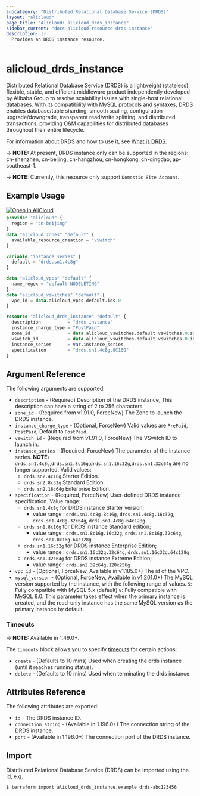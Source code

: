 ```yaml
---
subcategory: "Distributed Relational Database Service (DRDS)"
layout: "alicloud"
page_title: "Alicloud: alicloud_drds_instance"
sidebar_current: "docs-alicloud-resource-drds-instance"
description: |-
  Provides an DRDS instance resource.
---
```


# alicloud\_drds\_instance

Distributed Relational Database Service (DRDS) is a lightweight (stateless), flexible, stable, and efficient middleware product independently developed by Alibaba Group to resolve scalability issues with single-host relational databases.
With its compatibility with MySQL protocols and syntaxes, DRDS enables database/table sharding, smooth scaling, configuration upgrade/downgrade,
transparent read/write splitting, and distributed transactions, providing O&M capabilities for distributed databases throughout their entire lifecycle.

For information about DRDS and how to use it, see [What is DRDS](https://www.alibabacloud.com/help/product/29657.htm).

-> **NOTE:** At present, DRDS instance only can be supported in the regions: cn-shenzhen, cn-beijing, cn-hangzhou, cn-hongkong, cn-qingdao, ap-southeast-1.

-> **NOTE:** Currently, this resource only support `Domestic Site Account`.

## Example Usage

<div style="display: block;margin-bottom: 40px;"><div class="oics-button" style="float: right;position: absolute;margin-bottom: 10px;">
  <a href="https://api.aliyun.com/terraform?resource=alicloud_drds_instance&exampleId=b7bb3e59-7f37-011d-7f04-8aec84bb572e24948d9f&activeTab=example&spm=docs.r.drds_instance.0.b7bb3e597f&intl_lang=EN_US" target="_blank">
    <img alt="Open in AliCloud" src="https://img.alicdn.com/imgextra/i1/O1CN01hjjqXv1uYUlY56FyX_!!6000000006049-55-tps-254-36.svg" style="max-height: 44px; max-width: 100%;">
  </a>
</div></div>

```terraform
provider "alicloud" {
  region = "cn-beijing"
}
data "alicloud_zones" "default" {
  available_resource_creation = "VSwitch"
}

variable "instance_series" {
  default = "drds.sn1.4c8g"
}

data "alicloud_vpcs" "default" {
  name_regex = "default-NODELETING"
}
data "alicloud_vswitches" "default" {
  vpc_id = data.alicloud_vpcs.default.ids.0
}

resource "alicloud_drds_instance" "default" {
  description          = "drds instance"
  instance_charge_type = "PostPaid"
  zone_id              = data.alicloud_vswitches.default.vswitches.0.zone_id
  vswitch_id           = data.alicloud_vswitches.default.vswitches.0.id
  instance_series      = var.instance_series
  specification        = "drds.sn1.4c8g.8C16G"
}
```

## Argument Reference

The following arguments are supported:

* `description` - (Required) Description of the DRDS instance, This description can have a string of 2 to 256 characters.
* `zone_id` - (Required from v1.91.0, ForceNew) The Zone to launch the DRDS instance.
* `instance_charge_type` - (Optional, ForceNew) Valid values are `PrePaid`, `PostPaid`, Default to `PostPaid`.
* `vswitch_id` - (Required from v1.91.0, ForceNew) The VSwitch ID to launch in.
* `instance_series` - (Required, ForceNew) The parameter of the instance series. **NOTE:**  `drds.sn1.4c8g`,`drds.sn1.8c16g`,`drds.sn1.16c32g`,`drds.sn1.32c64g` are no longer supported. Valid values:
    - `drds.sn2.4c16g` Starter Edition.
    - `drds.sn2.8c32g` Standard Edition.
    - `drds.sn2.16c64g` Enterprise Edition.
* `specification` - (Required, ForceNew) User-defined DRDS instance specification. Value range:
    - `drds.sn1.4c8g` for DRDS instance Starter version; 
        - value range : `drds.sn1.4c8g.8c16g`, `drds.sn1.4c8g.16c32g`, `drds.sn1.4c8g.32c64g`, `drds.sn1.4c8g.64c128g`
    - `drds.sn1.8c16g` for DRDS instance Standard edition;
        - value range : `drds.sn1.8c16g.16c32g`, `drds.sn1.8c16g.32c64g`, `drds.sn1.8c16g.64c128g`
    - `drds.sn1.16c32g` for DRDS instance Enterprise Edition;
        - value range : `drds.sn1.16c32g.32c64g`, `drds.sn1.16c32g.64c128g`
    - `drds.sn1.32c64g` for DRDS instance Extreme Edition;
        - value range : `drds.sn1.32c64g.128c256g`
* `vpc_id` - (Optional, ForceNew, Available in v1.185.0+) The id of the VPC.
* `mysql_version` - (Optional, ForceNew, Available in v1.201.0+) The MySQL version supported by the instance, with the following range of values. `5`: Fully compatible with MySQL 5.x (default) `8`: Fully compatible with MySQL 8.0. This parameter takes effect when the primary instance is created, and the read-only instance has the same MySQL version as the primary instance by default.
       
### Timeouts

-> **NOTE:** Available in 1.49.0+.

The `timeouts` block allows you to specify [timeouts](https://www.terraform.io/docs/configuration-0-11/resources.html#timeouts) for certain actions:

* `create` - (Defaults to 10 mins) Used when creating the drds instance (until it reaches running status). 
* `delete` - (Defaults to 10 mins) Used when terminating the drds instance. 
       
       
## Attributes Reference

The following attributes are exported:

* `id` - The DRDS instance ID.
* `connection_string` - (Available in 1.196.0+) The connection string of the DRDS instance.
* `port` - (Available in 1.196.0+) The connection port of the DRDS instance.


## Import

Distributed Relational Database Service (DRDS) can be imported using the id, e.g.

```shell
$ terraform import alicloud_drds_instance.example drds-abc123456
```
